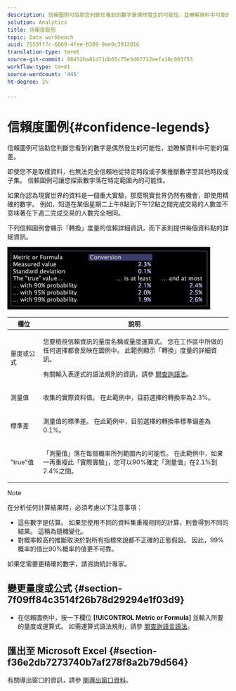 ```yaml
---
description: 信賴圖例可協助您判斷您看到的數字是偶然發生的可能性，並瞭解資料中可能的偏差。
solution: Analytics
title: 信賴度圖例
topic: Data workbench
uuid: 2559ff7c-6060-4fee-b509-9ae0c3912016
translation-type: tm+mt
source-git-commit: 98452ba81d71db65c75e3d07712eefa18c003f53
workflow-type: tm+mt
source-wordcount: '445'
ht-degree: 2%

---
```



# 信賴度圖例{#confidence-legends}

信賴圖例可協助您判斷您看到的數字是偶然發生的可能性，並瞭解資料中可能的偏差。

即使您不是取樣資料，也無法完全信賴地從特定時段或子集推斷數字至其他時段或子集。 信賴圖例可讓您探索數字落在特定範圍內的可能性。

如果你認為現實世界的資料是一個重大實驗，那麼現實世界仍然有機會，即使用精確的數字。 例如，知道在某個星期二上午8點到下午12點之間完成交易的人數並不意味著在下週二完成交易的人數完全相同。

下列信賴圖例會顯示「轉換」度量的信賴詳細資訊，而下表則提供每個資料點的詳細資訊。

![](assets/lgd_ConfidenceLegend.png)

<table id="table_387F22C7EF4E4DE9AD810D3D9204676F"> 
 <thead> 
  <tr> 
   <th colname="col1" class="entry"> 欄位 </th> 
   <th colname="col2" class="entry"> 說明 </th> 
  </tr> 
 </thead>
 <tbody> 
  <tr> 
   <td colname="col1"> <p>量度或公式 </p> </td> 
   <td colname="col2"> <p>您要檢視信賴資訊的量度名稱或量度運算式。 您在工作區中所做的任何選擇都會反映在圖例中。 此範例顯示「轉換」度量的詳細資訊。 </p> <p>有關輸入表達式的語法規則的資訊，請參 <a href="../../../../home/c-get-started/c-qry-lang-syntx/c-qry-lang-syntx.md#concept-15d1d3f5164a47d49468c5acb7299d9f"> 閱查詢語法</a>。 </p> </td> 
  </tr> 
  <tr> 
   <td colname="col1"> <p>測量值 </p> </td> 
   <td colname="col2"> <p>收集的實際資料值。 在此範例中，目前選擇的轉換率為2.3%。 </p> </td> 
  </tr> 
  <tr> 
   <td colname="col1"> <p>標準差 </p> </td> 
   <td colname="col2"> <p>測量值的標準差。 在此範例中，目前選擇的轉換率標準偏差為0.1%。 </p> </td> 
  </tr> 
  <tr> 
   <td colname="col1"> <p>"true"值 </p> </td> 
   <td colname="col2"> <p>「測量值」落在每個概率所列範圍內的可能性。 在此範例中，如果一再重複此「實際實驗」，您可以90%確定「測量值」在2.1%到2.4%之間。 </p> </td> 
  </tr> 
 </tbody> 
</table>

>[!NOTE]
>
>在分析任何計算結果時，必須考慮以下注意事項：
>* 這些數字是估算。 如果您使用不同的資料集重複相同的計算，則會得到不同的結果。 這稱為隨機變化。
>* 對概率較高的推斷取決於對所有指標來說都不正確的正態假設。 因此，99%概率的值比90%概率的值更不可靠。

>
>
如果您需要更精確的數字，請咨詢統計專家。

## 變更量度或公式 {#section-7f09ff84c3514f26b78d29294e1f03d9}

* 在信賴圖例中，按一下欄位 **[!UICONTROL Metric or Formula]** 並輸入所要的量度或運算式。 如需運算式語法規則，請參 [閱查詢語言語法](../../../../home/c-get-started/c-qry-lang-syntx/c-qry-lang-syntx.md#concept-15d1d3f5164a47d49468c5acb7299d9f)。

## 匯出至 Microsoft Excel {#section-f36e2db7273740b7af278f8a2b79d564}

有關導出窗口的資訊，請參 [閱導出窗口資料](../../../../home/c-get-started/c-wk-win-wksp/c-exp-win-data.md#concept-8df61d64ed434cc5a499023c44197349)。

